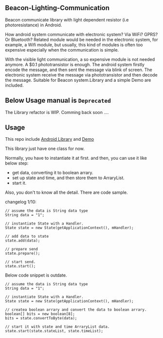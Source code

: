 ## Beacon-Lighting-Communication

Beacon communicate library with light dependent resistor (i.e photoresistance)
in Android.

How android system communicate with electronic system? Via WiFi? GPRS? Or
Bluetooth? Related module would be needed in the electronic system, for
example, a Wifi module, but usually, this kind of modules is often too
expensive especially when the communication is simple.

With the visible light communication, a so expensive module is not needed
anymore. A $0.1 phototransistor is enough. The android system firstly encode
the message, and then sent the message via blink of screen. The electronic
system receive the message via phototransistor and then decode the message.
Suitable for Beacon system.Library and a simple Demo are included.

## Below Usage manual is `Deprecated`
The Library refactor is WIP. Comming back soon ....

## Usage

This repo include [Android Library](https://github.com/seeedstudio/Beacon/tree/master/Beacon-Lighting-Communication/library)
and [Demo](https://github.com/seeedstudio/Beacon/tree/master/Beacon-Lighting-Communication/Demo)

This library just have one class for now.

Normally, you have to instantiate it at first. and then, you can use it like
below step:

 - get data, converting it to boolean arrary.
 - set up state and time, and then store them to ArraryList<Integer>.
 - start it.

Also, you don't to know all the detail. There are code sample.

changelog 1/10:

    // assume the data is String data type
    String data = "1";

    // instantiate State with a Handler.
    State state = new State(getApplicationContext(), mHandler);

    // add data to state
    state.add(data);

    // prepare send
    state.prepare();

    // start send.
    state.start();


Below code snippet is outdate.

    // assume the data is String data type
    String data = "1";

    // instantiate State with a Handler.
    State state = new State(getApplicationContext(), mHandler);

    // createa boolean arrary and convert the data to boolean arrary.
    boolean[] bits = new boolean[8];
    bits = state.convertToByte(data);

    // start it with state and time ArraryList data.
    state.start(state.stateList, state.timeList);
